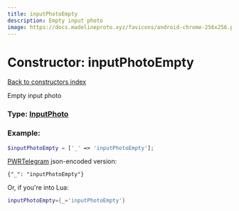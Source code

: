 ```yaml
---
title: inputPhotoEmpty
description: Empty input photo
image: https://docs.madelineproto.xyz/favicons/android-chrome-256x256.png
---
```

# Constructor: inputPhotoEmpty  
[Back to constructors index](index.md)



Empty input photo




### Type: [InputPhoto](../types/InputPhoto.md)


### Example:

```php
$inputPhotoEmpty = ['_' => 'inputPhotoEmpty'];
```  

[PWRTelegram](https://pwrtelegram.xyz) json-encoded version:

```
{"_": "inputPhotoEmpty"}
```


Or, if you're into Lua:

```lua
inputPhotoEmpty={_='inputPhotoEmpty'}

```


